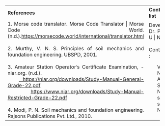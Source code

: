 <!-- Add resources referred for content and simulation development and further reading materials.
Mention about only the important references -->
<table style="text-align: justify;">
<tr style="background-color: transparent;">
  <th>References</th>
    <th>Contributors list</th>
  </tr>
  <tr style="background-color: transparent;">
  <td>
    1. Morse code translator. Morse Code Translator | Morse Code World. (n.d.).<a href="https://morsecode.world/international/translator.html">https://morsecode.world/international/translator.html</a></br></br>
    2. Murthy, V. N. S. Principles of soil mechanics and foundation engineering. UBSPD, 2001.</br></br>
    3. Amateur Station Operator’s Certificate Examination, - niar.org. (n.d.).
    <br>&nbsp;&nbsp;&nbsp;<a href="https://niar.org/downloads/Study-Manual-General-Grade-22.pdf"> https://niar.org/downloads/Study-Manual-General-Grade-22.pdf</a><br>
     &nbsp;&nbsp;&nbsp;<a href="https://www.niar.org/downloads/Study-Manual-Restricted-Grade-22.pdf">https://www.niar.org/downloads/Study-Manual-Restricted-Grade-22.pdf</a></br></br>
    4. Modi, P. N. Soil mechanics and foundation engineering. Rajsons Publications Pvt. Ltd., 2010.</td>
    <td>Developer : Dr. Pruthviraj U | NITK</br></br>
    Contributors :
    <ul style="list-style-type: none;">
      <li></li>
      <li>Varun | NITK</li>
      <li>Anusha B Salian | NITK</li>
      <li>shradha shetty | NITK</li>
    </ul></td>
  </tr>
</table>
